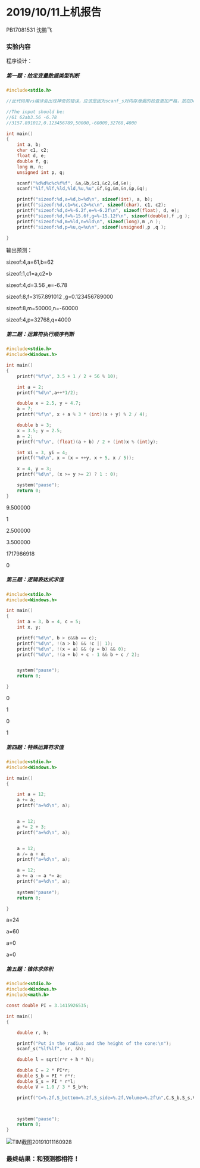# 2019/10/11上机报告

PB17081531 沈鹏飞

### 实验内容

程序设计：

##### 第一题：给定变量数据类型判断

```c
#include<stdio.h>

//此代码用vs编译会出现神奇的错误，应该是因为scanf_s对内存泄漏的检查更加严格，放在Debian下编译可以通过

//The input should be:
//61 62ab3.56 -6.78
//3157.891012,0.123456789,50000,-60000,32768,4000

int main()
{
	int a, b;
	char c1, c2;
	float d, e;
	double f, g;
	long m, n;
	unsigned int p, q;

	scanf("%d%d%c%c%f%f", &a,&b,&c1,&c2,&d,&e);
	scanf("%lf,%lf,%ld,%ld,%u,%u",&f,&g,&m,&n,&p,&q);

	printf("sizeof:%d,a=%d,b=%d\n", sizeof(int), a, b);
	printf("sizeof:%d,c1=%c,c2=%c\n", sizeof(char), c1, c2);
	printf("sizeof:%d,d=%-6.2f,e=%-6.2f\n", sizeof(float), d, e);
	printf("sizeof:%d,f=%-15.6f,g=%-15.12f\n", sizeof(double),f ,g );
	printf("sizeof:%d,m=%ld,n=%ld\n", sizeof(long),m ,n );
	printf("sizeof:%d,p=%u,q=%u\n", sizeof(unsigned),p ,q );
	
}
```

输出预测：

sizeof:4,a=61,b=62                                                                                                      

sizeof:1,c1=a,c2=b                                                                                                      

sizeof:4,d=3.56  ,e=-6.78                                                                                               

sizeof:8,f=3157.891012    ,g=0.123456789000 

sizeof:8,m=50000,n=-60000                                                                                               

sizeof:4,p=32768,q=4000  

##### 第二题：运算符执行顺序判断

```c
#include<stdio.h>
#include<Windows.h>

int main()
{
	printf("%f\n", 3.5 + 1 / 2 + 56 % 10);

	int a = 2;
	printf("%d\n",a++*1/2);

	double x = 2.5, y = 4.7;
	a = 7;
	printf("%f\n", x + a % 3 * (int)(x + y) % 2 / 4);

	double b = 3;
	x = 3.5; y = 2.5;
	a = 2;
	printf("%f\n", (float)(a + b) / 2 + (int)x % (int)y);

	int xi = 3, yi = 4;
	printf("%d\n", x = (x = ++y, x + 5, x / 5));

	x = 4, y = 3;
	printf("%d\n", (x >= y >= 2) ? 1 : 0);

	system("pause");
	return 0;
}
```

9.500000                                                                                                                

1                                                                                                                       

2.500000                                                                                                                

3.500000                                                                                                                

1717986918                                                                                                              

0   





##### 第三题：逻辑表达式求值

```C
#include<stdio.h>
#include<Windows.h>

int main()
{
	int a = 3, b = 4, c = 5;
	int x, y;

	printf("%d\n", b > c&&b == c);
	printf("%d\n", !(a > b) && !c || 1);
	printf("%d\n", !(x = a) && (y = b) && 0);
	printf("%d\n", !(a + b) + c - 1 && b + c / 2);


	system("pause");
	return 0;

}
```



0

1

0

1



##### 第四题：特殊运算符求值

```C
#include<stdio.h>
#include<Windows.h>

int main()
{

	int a = 12;
	a += a;
	printf("a=%d\n", a);


	a = 12;
	a *= 2 + 3;
	printf("a=%d\n", a);


	a = 12;
	a /= a + a;
	printf("a=%d\n", a);

	a = 12;
	a += a -= a *= a;
	printf("a=%d\n", a);
	
	system("pause");
	return 0;

}
```

a=24

a=60

a=0

a=0



##### 第五题：锥体求体积

```C
#include<stdio.h>
#include<Windows.h>
#include<math.h>

const double PI = 3.1415926535;

int main()
{

	double r, h;

	printf("Put in the radius and the height of the cone:\n");
	scanf_s("%lf%lf", &r, &h);

	double l = sqrt(r*r + h * h);

	double C = 2 * PI*r;
	double S_b = PI * r*r;
	double S_s = PI * r*l;
	double V = 1.0 / 3 * S_b*h;

	printf("C=%.2f,S_bottom=%.2f,S_side=%.2f,Volume=%.2f\n",C,S_b,S_s,V);



	system("pause");
	return 0;
}
```

![TIM截图20191011160928](C:\Users\10069\Desktop\TIM截图20191011160928.png)

### 最终结果：和预测都相符！